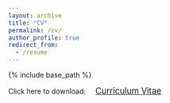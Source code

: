 ```yaml
---
layout: archive
title: "CV"
permalink: /cv/
author_profile: true
redirect_from:
  - /resume
---
```


{% include base_path %}

<span style="font-size: 100%;">Click here to download: &nbsp;&nbsp;&nbsp;</span> <a href="{{base.url}}/assets/files/FranceschettoGiacomoCV_July23.pdf" target="_blank" class="btn btn-success"><span style="font-size: 120%;">Curriculum Vitae</span></a>
